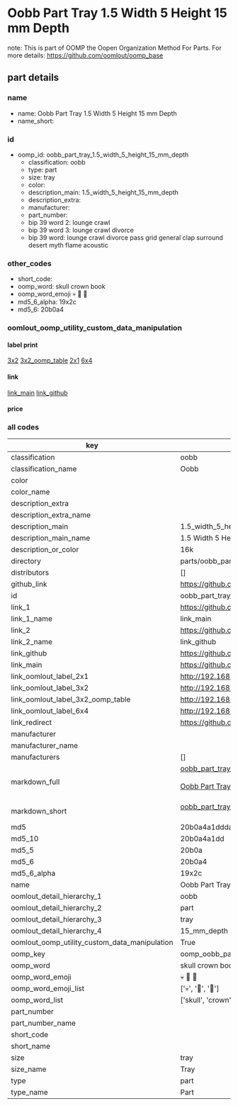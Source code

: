 # Oobb Part Tray 1.5 Width 5 Height 15 mm Depth  

note: This is part of OOMP the Oopen Organization Method For Parts. For more details: https://github.com/oomlout/oomp_base

##  part details
  







### name
* name: Oobb Part Tray 1.5 Width 5 Height 15 mm Depth
* name_short: 
### id
* oomp_id: oobb_part_tray_1.5_width_5_height_15_mm_depth
  * classification: oobb
  * type: part
  * size: tray
  * color: 
  * description_main: 1.5_width_5_height_15_mm_depth
  * description_extra: 
  * manufacturer: 
  * part_number: 
  * bip 39 word 2: lounge crawl
  * bip 39 word 3: lounge crawl divorce
  * bip 39 word: lounge crawl divorce pass grid general clap surround desert myth flame acoustic

### other_codes
* short_code: 
* oomp_word: skull crown book
* oomp_word_emoji :skull: :crown: :book:
* md5_6_alpha: 19x2c
* md5_6: 20b0a4






### oomlout_oomp_utility_custom_data_manipulation
#### label print
[3x2](http://192.168.1.245:1112/?label=oomp%2019x2c)
[3x2_oomp_table](http://192.168.1.108:1112/?label=oomp%2019x2c)
[2x1](http://192.168.1.242:1112/?label=oomp%2019x2c)
[6x4](http://192.168.1.55:1112/?label=oomp%2019x2c)    

#### link

[link_main](https://github.com/oomlout/oomlout_oomp_version_1_messy/tree/main/parts/oobb_part_tray_1.5_width_5_height_15_mm_depth) [link_github](https://github.com/oomlout/oomlout_oomp_version_1_messy/tree/main/parts/oobb_part_tray_1.5_width_5_height_15_mm_depth)                             

#### price







### all codes 
| key | value |  
| --- | --- |  
| classification | oobb |  
| classification_name | Oobb |  
| color |  |  
| color_name |  |  
| description_extra |  |  
| description_extra_name |  |  
| description_main | 1.5_width_5_height_15_mm_depth |  
| description_main_name | 1.5 Width 5 Height 15 mm Depth |  
| description_or_color | 16k |  
| directory | parts/oobb_part_tray_1.5_width_5_height_15_mm_depth |  
| distributors | [] |  
| github_link | https://github.com/oomlout/oomlout_oomp_part_src/tree/main/parts/oobb_part_tray_1.5_width_5_height_15_mm_depth |  
| id | oobb_part_tray_1.5_width_5_height_15_mm_depth |  
| link_1 | https://github.com/oomlout/oomlout_oomp_version_1_messy/tree/main/parts/oobb_part_tray_1.5_width_5_height_15_mm_depth |  
| link_1_name | link_main |  
| link_2 | https://github.com/oomlout/oomlout_oomp_version_1_messy/tree/main/parts/oobb_part_tray_1.5_width_5_height_15_mm_depth |  
| link_2_name | link_github |  
| link_github | https://github.com/oomlout/oomlout_oomp_version_1_messy/tree/main/parts/oobb_part_tray_1.5_width_5_height_15_mm_depth |  
| link_main | https://github.com/oomlout/oomlout_oomp_version_1_messy/tree/main/parts/oobb_part_tray_1.5_width_5_height_15_mm_depth |  
| link_oomlout_label_2x1 | http://192.168.1.242:1112/?label=oomp%2019x2c |  
| link_oomlout_label_3x2 | http://192.168.1.245:1112/?label=oomp%2019x2c |  
| link_oomlout_label_3x2_oomp_table | http://192.168.1.108:1112/?label=oomp%2019x2c |  
| link_oomlout_label_6x4 | http://192.168.1.55:1112/?label=oomp%2019x2c |  
| link_redirect | https://github.com/oomlout/oomlout_oomp_version_1_messy/tree/main/parts/oobb_part_tray_1.5_width_5_height_15_mm_depth |  
| manufacturer |  |  
| manufacturer_name |  |  
| manufacturers | [] |  
| markdown_full | [oobb_part_tray_1.5_width_5_height_15_mm_depth](none)<br>[](none)<br>[Oobb Part Tray 1.5 Width 5 Height 15 Mm Depth](none)<br><br> |  
| markdown_short | [oobb_part_tray_1.5_width_5_height_15_mm_depth](none)<br><br> |  
| md5 | 20b0a4a1ddda853983333a0a800cac22 |  
| md5_10 | 20b0a4a1dd |  
| md5_5 | 20b0a |  
| md5_6 | 20b0a4 |  
| md5_6_alpha | 19x2c |  
| name | Oobb Part Tray 1.5 Width 5 Height 15 mm Depth |  
| oomlout_detail_hierarchy_1 | oobb |  
| oomlout_detail_hierarchy_2 | part |  
| oomlout_detail_hierarchy_3 | tray |  
| oomlout_detail_hierarchy_4 | 15_mm_depth |  
| oomlout_oomp_utility_custom_data_manipulation | True |  
| oomp_key | oomp_oobb_part_tray_1.5_width_5_height_15_mm_depth |  
| oomp_word | skull crown book |  
| oomp_word_emoji | :skull: :crown: :book: |  
| oomp_word_emoji_list | [':skull:', ':crown:', ':book:'] |  
| oomp_word_list | ['skull', 'crown', 'book'] |  
| part_number |  |  
| part_number_name |  |  
| short_code |  |  
| short_name |  |  
| size | tray |  
| size_name | Tray |  
| type | part |  
| type_name | Part |  
